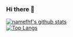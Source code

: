 ### Hi there 🤪
[![namefhf's github stats](https://github-readme-stats.vercel.app/api?username=namefhf&show_icons=true&theme=vue)](https://github.com/anuraghazra/github-readme-stats)<br>
[![Top Langs](https://github-readme-stats.vercel.app/api/top-langs/?username=namefhf)](https://github.com/anuraghazra/github-readme-stats)



